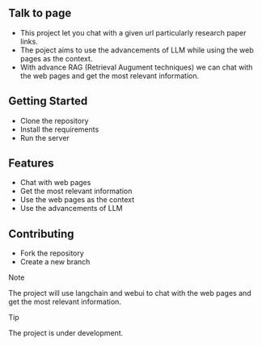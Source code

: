 ## Talk to page

- This project let you chat with a given url particularly research paper links. 
- The poject aims to use the advancements of LLM while using the web pages as the context.
- With advance RAG (Retrieval Augument techniques) we can chat with the web pages and get the most relevant information. 

## Getting Started

- Clone the repository
- Install the requirements
- Run the server

## Features

- Chat with web pages
- Get the most relevant information
- Use the web pages as the context
- Use the advancements of LLM

## Contributing

- Fork the repository
- Create a new branch

> [!NOTE]
> The project will use langchain and webui to chat with the web pages and get the most relevant information.

> [!TIP]
> The project is under development.


